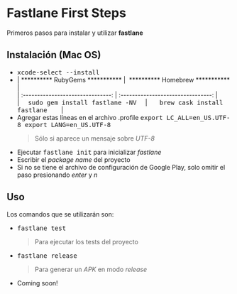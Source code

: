 # Fastlane First Steps

Primeros pasos para instalar y utilizar **fastlane**

## Instalación (Mac OS)
- <kbd>xcode-select --install</kbd>
- | ********** RubyGems *********** | &nbsp;********** Homebrew *********** |<br>
 | :-------------------------------: | :--------------------------------: |<br>
| &nbsp;&nbsp;&nbsp;&nbsp;<kbd>sudo gem install fastlane -NV</kbd>&nbsp;&nbsp;&nbsp;&nbsp; | &nbsp;&nbsp;&nbsp;&nbsp;&nbsp;&nbsp;<kbd>brew cask install fastlane</kbd>&nbsp;&nbsp;&nbsp;&nbsp;&nbsp;&nbsp;&nbsp; | 
- Agregar estas líneas en el archivo .profile
		<kbd>export LC_ALL=en_US.UTF-8
		export LANG=en_US.UTF-8</kbd>
	> Sólo si aparece un mensaje sobre *UTF-8*
- Ejecutar <kbd>fastlane init</kbd>	para inicializar *fastlane*
- Escribir el *package name* del proyecto
- Si no se tiene el archivo de configuración de Google Play, solo omitir el paso presionando *enter* y *n*
	
## Uso

Los comandos que se utilizarán son:
- <kbd>fastlane test</kbd>
	> Para ejecutar los tests del proyecto
- <kbd>fastlane release</kbd>
	> Para generar un *APK* en modo *release*
- Coming soon!
				
